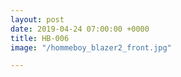 ```yaml
---
layout: post
date: 2019-04-24 07:00:00 +0000
title: HB-006
image: "/hommeboy_blazer2_front.jpg"

---
```

